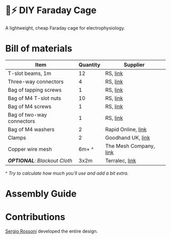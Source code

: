 # 🔬⚡️ DIY Faraday Cage
A lightweight, cheap Faraday cage for electrophysiology.

# Bill of materials
| Item                      | Quantity | Supplier                                                                                                                                                                                                                                                                                                                   |
|---------------------------|----------|----------------------------------------------------------------------------------------------------------------------------------------------------------------------------------------------------------------------------------------------------------------------------------------------------------------------------|
| T-slot beams, 1m          | 12       | RS, [link](https://uk.rs-online.com/web/p/tubing-and-profile-struts/7613280)                                                                                                                                                                                                                                               |
| Three-way connectors      | 4        | RS, [link](https://uk.rs-online.com/web/p/connecting-components/7675575)                                                                                                                                                                                                                                                   |
| Bag of tapping screws     | 1        | RS, [link](https://uk.rs-online.com/web/p/connecting-components/4667304)                                                                                                                                                                                                                                                   |
| Bag of M4 T-slot nuts     | 10       | RS, [link](https://uk.rs-online.com/web/p/connecting-components/7675525)                                                                                                                                                                                                                                                   |
| Bag of M4 screws          | 1        | RS, [link](https://uk.rs-online.com/web/p/machine-screws/0560697)                                                                                                                                                                                                                                                          |
| Bag of two-way connectors | 1        | RS, [link](https://uk.rs-online.com/web/p/connecting-components/1809137)                                                                                                                                                                                                                                                   |
| Bag of M4 washers         | 2        | Rapid Online, [link](https://www.rapidonline.com/Catalogue/Search?Query=Toolcraft%20194725%20Steel%20Washers%20%20Form%20A%20DIN%209021%20M4%20Pack%20Of%20100)                                                                                                                                                            |
| Clamps                    | 2        | Goodhand UK, [link](https://www.goodhanduk.co.uk/Catalogue/Standard-Parts/Clamping-Levers-Tension-Levers-Cam-Levers/Cam-Levers/K0647-Adjustable-Cam-Levers-In-Stainless-Steel-Sizes-M3-M10/K0647-Adjustable-Cam-Levers-In-Stainless-Steel-M4-Threads/Adjustable-Cam-Lever-In-Stainless-Steel-Size-9-M4X15-K06479512004X15) |
| Copper wire mesh          | 6m+ ^     | The Mesh Company, [link](https://themeshcompany.com/product/pure-copper-99-9-woven-wire-mesh-0-263mm-hole-0-16mm-wire-60-lpi/?attribute_pa_sheet-size=5m-x-1000mm)                                                                                                                                                         |
| ***OPTIONAL**: Blackout Cloth* | 3x2m | Terralec, [link](https://www.terralec.co.uk/stage__theatre_curtains/theatre_stage_blackout_cloth__3_metre_width/32773_p.html) |

^ *Try to calculate how much you'll use and add a bit extra.*
# Assembly Guide


# Contributions
[Sergio Rossoni](https://orcid.org/0000-0003-0709-9173) developed the entire design. 
